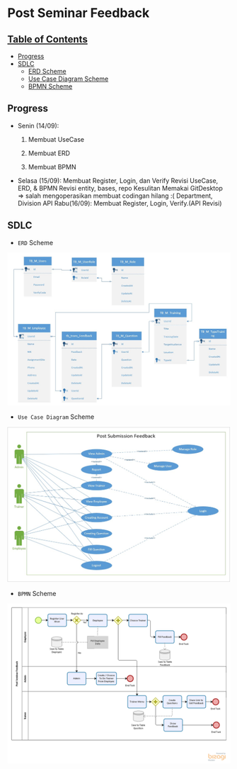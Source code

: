 # Post Seminar Feedback

## [Table of Contents](#)

- [Progress](#progress)
- [SDLC](#sdlc)
    - [ERD Scheme](#ERD-Scheme)
    - [Use Case Diagram Scheme](#use-case-diagram-Scheme)
    - [BPMN Scheme](#bpmn-Scheme)

## Progress

- Senin (14/09):

    1. Membuat UseCase

    2. Membuat ERD

    3. Membuat BPMN

- Selasa (15/09):
Membuat Register, Login, dan Verify
Revisi UseCase, ERD, & BPMN
Revisi entity, bases, repo
Kesulitan Memakai GitDesktop => salah mengoperasikan membuat codingan hilang :(
Department, Division API
Rabu(16/09):
Membuat Register, Login, Verify.(API Revisi)



## SDLC

- `ERD` Scheme

![picture](SDLC/ERD_PostSeminarFeedback.jpg)

- `Use Case Diagram` Scheme

![picture](SDLC/UCD_PostSeminarFeedback.jpg)

- `BPMN` Scheme

![picture](SDLC/BPMN_PostSeminarFeedback.png)
